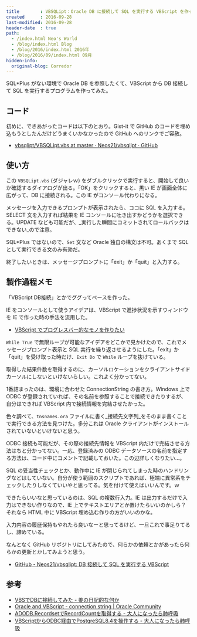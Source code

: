 ```yaml
---
title        : VBSQLipt：Oracle DB に接続して SQL を実行する VBScript を作った
created      : 2016-09-28
last-modified: 2016-09-28
header-date  : true
path:
  - /index.html Neo's World
  - /blog/index.html Blog
  - /blog/2016/index.html 2016年
  - /blog/2016/09/index.html 09月
hidden-info:
  original-blog: Corredor
---
```


SQL*Plus がない環境で Oracle DB を参照したくて、VBScript から DB 接続して SQL を実行するプログラムを作ってみた。

## コード

初めに、できあがったコードは以下のとおり。Gist-it で GitHub のコードを埋め込もうとしたんだけどうまくいかなかったので GitHub へのリンクでご容赦。

- [vbsqlipt/VBSQLipt.vbs at master · Neos21/vbsqlipt · GitHub](https://github.com/Neos21/vbsqlipt/blob/master/VBSQLipt.vbs)

## 使い方

この `VBSQLipt.vbs` (ダジャレｗ) をダブルクリックで実行すると、開始して良いか確認するダイアログが出る。「OK」をクリックすると、黒い IE が画面全体に広がって、DB に接続される。この IE がコンソール代わりになる。

メッセージを入力できるプロンプトが表示されたら、ココに SQL を入力する。SELECT 文を入力すれば結果を IE コンソールに吐き出すかどうかを選択できる。UPDATE なども可能だが、_実行した瞬間にコミットされてロールバックはできない_ので注意。

SQL*Plus ではないので、`Set` 文など Oracle 独自の構文は不可。あくまで SQL として実行できる文のみ有効だ。

終了したいときは、メッセージプロンプトに「exit」か「quit」と入力する。

## 製作過程メモ

「VBScript DB接続」とかでググってベースを作った。

IE をコンソールとして使うアイデアは、VBScript で進捗状況を示すウィンドウを IE で作った時の手法を流用した。

- [VBScript でプログレスバー的なモノを作りたい](/blog/2016/06/24-01.html)

`While True` で無限ループが可能なアイデアをどこかで見かけたので、これでメッセージプロンプト表示と SQL 実行を繰り返させるようにした。「exit」か「quit」を受け取った時だけ、`Exit Do` で `While` ループを抜けている。

取得した結果件数を取得するのに、カーソルロケーションをクライアントサイドカーソルにしないといけないらしい。これよく分かってない。

1番詰まったのは、環境に合わせた ConnectionString の書き方。Windows 上で ODBC が登録されていれば、その名前を参照することで接続できたりするが、自分はできれば VBScript 内で接続情報を完結させたかった。

色々調べて、`tnsnames.ora` ファイルに書く_接続先文字列_をそのまま書くことで実行できる方法を見つけた。多分これは Oracle クライアントがインストールされていないといけないと思う。

ODBC 接続も可能だが、その際の接続先情報を VBScript 内だけで完結させる方法はちと分かってない。一応、登録済みの ODBC データソースの名前を指定する方法は、コード中にコメントで記載しておいた。この辺詳しくなりたい…。

SQL の妥当性チェックとか、動作中に IE が閉じられてしまった時のハンドリングなどはしていない。自分が使う範囲のスクリプトであれば、極端に異常系をチェックしたりしなくていいやと思ってる。気を付けて使えばいいんです。ｗ

できたらいいなと思っているのは、SQL の複数行入力。IE は出力するだけで入力はできない作りなので、IE 上でテキストエリアとか置けたらいいのかしら？それなら HTML 中に VBScript 埋め込む作りの方がいいのかな。

入力内容の履歴保持もやれたら良いなーと思ってるけど、一旦これで事足りてるし、諦めている。

なんとなく GitHub リポジトリにしてみたので、何らかの依頼とかがあったら何らかの更新とかしてみようと思う。

- [GitHub - Neos21/vbsqlipt: DB 接続して SQL を実行する VBScript](https://github.com/Neos21/vbsqlipt)

## 参考

- [VBSでDBに接続してみた - 姜の日記的な何か](http://kyou.hatenadiary.jp/entry/20110321/p1)
- [Oracle and VBScript - connection string | Oracle Community](https://community.oracle.com/thread/3515280)
- [ADODB.RecordsetでRecordCountを取得する - 大人になったら肺呼吸](http://d.hatena.ne.jp/replication/20090312/1236866953)
- [VBScriptからODBC経由でPostgreSQL8.4を操作する - 大人になったら肺呼吸](http://d.hatena.ne.jp/replication/20100818/1282141307)
